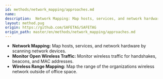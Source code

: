 ```yaml
---
id: methods/network_mapping/approaches.md
name: 
description:  Network Mapping: Map hosts, services, and network hardware by scanning network devices. Monitor Open Wireless Traffic: Monitor wireless traffic for  handshakes, beacons, and MAC addresses. Wireless Range Mapping: Map the...
layout: method.pug
origin: https://github.com/SAFETAG/SAFETAG
origin_path: master/en/methods/network_mapping/approaches.md
---
```


* **Network Mapping:** Map hosts, services, and network hardware by scanning network devices.
* **Monitor Open Wireless Traffic:** Monitor wireless traffic for  handshakes, beacons, and MAC addresses.
* **Wireless Range Mapping:** Map the range of the organizations wireless network outside of office space.



